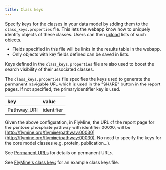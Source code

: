 ```yaml
---
title: Class keys
---
```


Specify keys for the classes in your data model by adding them to the `class_keys.properties` file. This lets the webapp know how to uniquely identify objects of these classes. Users can then [upload](../lists/list-upload.md) lists of such objects.

 * Fields specified in this file will be links in the results table in the webapp.
 * Only objects with key fields defined can be saved in lists.

Keys defined in the `class_keys.properties` file are also used to boost the search visibility of their associated classes.

The `class_keys.properties` file specifies the keys used to generate the permanent navigable URL which is used in the "SHARE" button in the report pages. If not specified, the primaryidentifier key is used.

| key | value |
| :--- | :--- |
| Pathway\_URI | identifier |

Given the above configuration, in FlyMine, the URL of the report page for the pentose phosphate pathway with identifier 00030, will be [http://flymine.org/flymine/pathway:00030](http://flymine.org/flymine/pathway:00030). No need to specify the keys for the core model classes \(e.g. protein, publication...\).

See [Permanent URLs](../permanent-url/index.md) for details on permanent URLs.

See [FlyMine's class keys](https://github.com/intermine/flymine/blob/master/dbmodel/resources/class_keys.properties) for an example class keys file.

